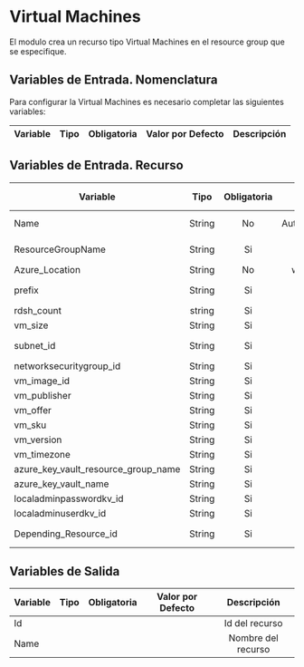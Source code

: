 # Virtual Machines
El modulo crea un recurso tipo Virtual Machines en el resource group que se especifique.

## Variables de Entrada. Nomenclatura
Para configurar la Virtual Machines es necesario completar las siguientes variables:

|Variable           |Tipo   |Obligatoria    |Valor por Defecto  |Descripción                                                    |
|-------------------|:-----:|:-------------:|:-----------------:|:-------------------------------------------------------------:|


## Variables de Entrada. Recurso

|Variable                              |Tipo   |Obligatoria    |Valor por Defecto  |Descripción                                                    |
|-------------------------------------|:-----:|:-------------:|:-----------------:|:-------------------------------------------------------------:|
|Name                                 |String |No             |Autocompletada     |Se autocompleta automaticamente con variables de nomenclatura  |
|ResourceGroupName                    |String |Si             |                   |Grupo de recursos donde se crea la Subnet                      |
|Azure_Location                       |String |No             |westeurope         |Localización de los recursos.                                  |
|prefix                               |String |Si             |		          |Prefix of the name of the AVD machine(s)                       |
|rdsh_count                           |string |Si             |                   |Number of Virtual machines to deploy                           |
|vm_size                              |String |Si             |                   |Size of Virtual machines to deploy                             |                      
|subnet_id                            |String |Si             |                   |ID of subnet where deploy the Virtual Machines                 |
|networksecuritygroup_id              |String |Si             |                   |ID of the Network Security Group                               |
|vm_image_id                          |String |Si             |                   |ID of the custom image to use                                  |
|vm_publisher                         |String |Si             |                   |Publisher of the vm image                                      |
|vm_offer                             |String |Si             |                   |Offer of the vm image                                          |
|vm_sku                               |String |Si             |                   |Sku of the vm image                                            |
|vm_version                           |String |Si             |                   |Version of the vm image                                        |
|vm_timezone                          |String |Si             |                   |The vm_timezone of the vms                                     |
|azure_key_vault_resource_group_name  |String |Si             |                   |azure_key_vault_resource_group_name                            |
|azure_key_vault_name                 |String |Si             |                   |azure_key_vault name                                           |
|localadminpasswordkv_id              |String |Si             |                   |Id of secret of local password admin                           |
|localadminuserdkv_id                 |String |Si             |                   |Id of secret of local user admin                               |
|Depending_Resource_id                |String |Si             |                   |Identificador del recurso del que depende                      |









## Variables de Salida

|Variable              |Tipo   |Obligatoria    |Valor por Defecto  |Descripción                                                    |
|----------------------|:-----:|:-------------:|:-----------------:|:-------------------------------------------------------------:|
|Id                    |       |               |                   |Id del recurso                                                 |
|Name                  |       |               |                   |Nombre del recurso                                             |

